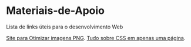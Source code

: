 # Materiais-de-Apoio
Lista de links úteis para o desenvolvimento Web

[Site para Otimizar imagens PNG](https://tinypng.com/).
[Tudo sobre CSS em apenas uma página](http://www.cheat-sheets.org/sites/css.su/).
